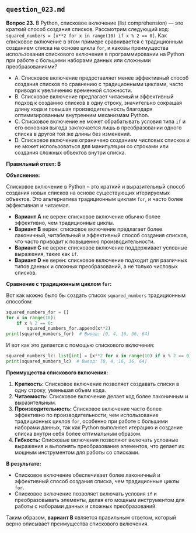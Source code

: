## `question_023.md`

**Вопрос 23.** В Python, списковое включение (list comprehension) — это краткий способ создания списков. Рассмотрим следующий код: `squared_numbers = [x**2 for x in range(10) if x % 2 == 0]`. Как списковое включение в этом примере сравнивается с традиционным созданием списка на основе цикла `for`, и каковы преимущества использования спискового включения в программировании на Python при работе с большими наборами данных или сложными преобразованиями?

- A.  Списковое включение предоставляет менее эффективный способ создания списков по сравнению с традиционными циклами, часто приводя к увеличению временной сложности.
- B.  Списковое включение предлагает читаемый и эффективный подход к созданию списков в одну строку, значительно сокращая длину кода и повышая производительность благодаря оптимизированным внутренним механизмам Python.
- C.  Списковое включение не может обрабатывать условия типа `if` и его основная выгода заключается лишь в преобразовании одного списка в другой той же длины без изменений.
- D.  Списковое включение ограничено созданием числовых списков и не может использоваться для манипуляции со строками или создания сложных объектов внутри списка.

**Правильный ответ: B**

**Объяснение:**

Списковое включение в Python – это краткий и выразительный способ создания новых списков на основе существующих итерируемых объектов. Это альтернатива традиционным циклам `for`, и часто более эффективная и читаемая.

*   **Вариант A** не верен: списковое включение обычно более эффективно, чем традиционные циклы.
*   **Вариант B** верен: списковое включение предлагает более лаконичный, читабельный и эффективный способ создания списков, что часто приводит к повышению производительности.
*   **Вариант C** не верен: списковое включение поддерживает условные выражения, такие как `if`.
*   **Вариант D** не верен: списковое включение подходит для различных типов данных и сложных преобразований, а не только числовых списков.

**Сравнение с традиционным циклом `for`:**

Вот как можно было бы создать список `squared_numbers` традиционным способом:

```python
squared_numbers_for = []
for x in range(10):
    if x % 2 == 0:
        squared_numbers_for.append(x**2)
print(squared_numbers_for)  # Вывод: [0, 4, 16, 36, 64]
```

И вот как это делается с помощью спискового включения:

```python
squared_numbers_lc: list[int] = [x**2 for x in range(10) if x % 2 == 0]
print(squared_numbers_lc)  # Вывод: [0, 4, 16, 36, 64]
```

**Преимущества спискового включения:**

1.  **Краткость:**  Списковое включение позволяет создавать списки в одну строку, уменьшая объем кода.
2.  **Читаемость:**  Списковое включение делает код более лаконичным и выразительным.
3.  **Производительность:**  Списковое включение часто более эффективно по производительности, чем использование традиционных циклов `for`, особенно при работе с большими наборами данных, так как Python выполняет итерацию и создание списка внутри себя более оптимальным образом.
4.  **Гибкость:** Списковые включения позволяют включать условные выражения и выполнять преобразования элементов, что делает их мощным инструментом для работы со списками.

**В результате:**

*   Списковое включение обеспечивает более лаконичный и эффективный способ создания списка, чем традиционные циклы `for`.
*   Списковое включение позволяет включать условия `if` и преобразовывать элементы, делая его мощным инструментом для работы с наборами данных и сложных преобразований.

Таким образом, **вариант B** является правильным ответом, который верно описывает преимущества спискового включения.
